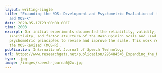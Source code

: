 ```yaml
---
layout: writing-single
title: "Expanding the MOS: Development and Psychometric Evaluation of the MOS-R
  and MOS-X"
date: 2020-05-17T23:00:00.000Z
time: 2003
excerpt: Our initial experiments documented the reliability, validity,
  sensitivity, and factor structure of the Mean Opinion Scale and used
  psychometric principles to revise and improve the scale. This work resulted in
  the MOS-Revised (MOS-R).
publication: International Journal of Speech Technology
url: https://www.researchgate.net/publication/226484546_Expanding_the_MOS_Development_and_psychometric_evaluation_of_the_MOS-R_and_MOS-X
type: .jpg
image: /images/speech-journal@2x.jpg
---
```

